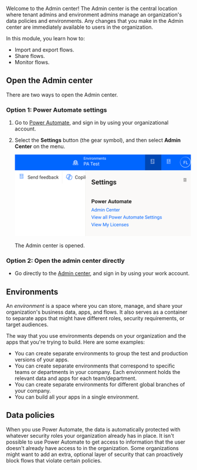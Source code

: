 Welcome to the Admin center! The Admin center is the central location where
tenant admins and environment admins manage an organization's data policies
and environments. Any changes that you make in the Admin center are immediately
available to users in the organization.

In this module, you learn how to:

- Import and export flows.
- Share flows.
- Monitor flows.

## Open the Admin center

There are two ways to open the Admin center.

### Option 1: Power Automate settings

1. Go to [Power Automate](https://flow.microsoft.com), and sign in by using your organizational account.
1. Select the **Settings** button (the gear symbol), and then select **Admin Center** on the menu.

    ![Screenshot of the Settings button selected and Admin center highlighted on the Settings menu.](../media/settings.svg)

    The Admin center is opened.

### Option 2: Open the admin center directly

- Go directly to the [Admin center](https://admin.powerplatform.microsoft.com), and sign in by using your work account.

## Environments

An *environment* is a space where you can store, manage, and share your organization's
business data, apps, and flows. It also serves as a container to separate apps that might
have different roles, security requirements, or target audiences.

The way that you use environments depends on your organization and the apps that you're
trying to build. Here are some examples:

- You can create separate environments to group the test and production versions of your apps.
- You can create separate environments that correspond to specific teams or departments in your company. Each environment holds the relevant data and apps for each team/department.
- You can create separate environments for different global branches of your company.
- You can build all your apps in a single environment.

## Data policies

When you use Power Automate, the data is automatically protected with whatever security
roles your organization already has in place. It isn't possible to use Power Automate to
get access to information that the user doesn't already have access to in the organization.
Some organizations might want to add an extra, optional layer of security that can
proactively block flows that violate certain policies.
